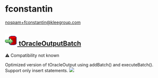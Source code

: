 # fconstantin
  <nospam+fconstantin@kleegroup.com>

## <a href='./components/tOracleOutputBatch/readme.md'><img src='./components/tOracleOutputBatch/logo.jpg' width='40' height='40'> tOracleOutputBatch</a>
 :warning: Compatibility not known

Optimized version of tOracleOutput using addBatch() and executeBatch(). Support only insert statements.
<img src='./components/tOracleOutputBatch/sample.jpg'>
